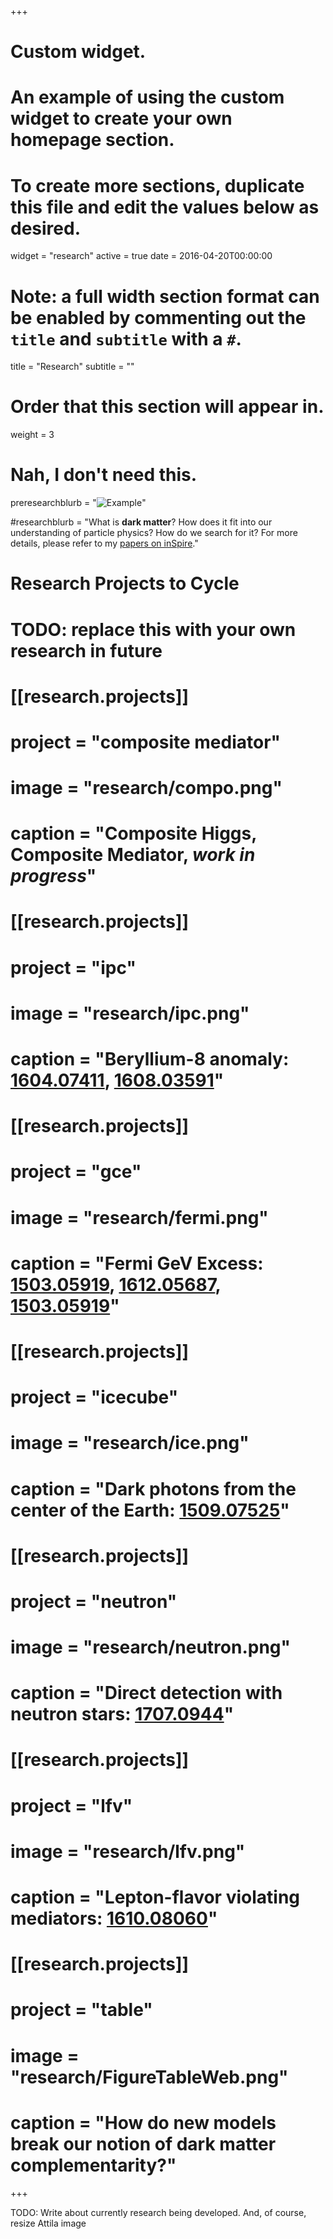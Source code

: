 +++
# Custom widget.
# An example of using the custom widget to create your own homepage section.
# To create more sections, duplicate this file and edit the values below as desired.
widget = "research"
active = true
date = 2016-04-20T00:00:00

# Note: a full width section format can be enabled by commenting out the `title` and `subtitle` with a `#`.
title = "Research"
subtitle = ""

# Order that this section will appear in.
weight = 3

# Nah, I don't need this.
preresearchblurb = "![Example](img/research/attila_cover.jpg)"

#researchblurb = "What is **dark matter**? How does it fit into our understanding of particle physics? How do we search for it? For more details, please refer to my [papers on inSpire](http://inspirehep.net/author/profile/P.Tanedo.1)."



# Research Projects to Cycle

 # TODO: replace this with your own research in future
# [[research.projects]]
#   project = "composite mediator"
#   image = "research/compo.png"
#   caption = "Composite Higgs, Composite Mediator, *work in progress*"

# [[research.projects]]
#   project = "ipc"
#   image = "research/ipc.png"
#   caption = "Beryllium-8 anomaly: [1604.07411](https://arxiv.org/abs/1604.07411), [1608.03591](https://arxiv.org/abs/1608.03591)"

# [[research.projects]]
#   project = "gce"
#   image = "research/fermi.png"
#   caption = "Fermi GeV Excess: [1503.05919](https://arxiv.org/abs/1503.05919), [1612.05687](https://arxiv.org/abs/1612.05687), [1503.05919](https://arxiv.org/abs/1503.05919)"

# [[research.projects]]
#   project = "icecube"
#   image = "research/ice.png"
#   caption = "Dark photons from the center of the Earth: [1509.07525](https://arxiv.org/abs/1509.07525)"

# [[research.projects]]
#   project = "neutron"
#   image = "research/neutron.png"
#   caption = "Direct detection with neutron stars: [1707.0944](https://arxiv.org/abs/1707.09442)"

# [[research.projects]]
#   project = "lfv"
#   image = "research/lfv.png"
#   caption = "Lepton-flavor violating mediators: [1610.08060](https://arxiv.org/abs/1610.08060)"

# [[research.projects]]
#   project = "table"
#   image = "research/FigureTableWeb.png"
#   caption = "How do new models break our notion of dark matter complementarity?"



+++

TODO: Write about currently research being developed. And, of course, resize Attila image

<!-- ## Current Research Foci -->
<!--
A goal of dark matter phenomenology is to translate the results of experimental searches into numerical values of our theories of new physics.  My primary interest is to develop novel theories of dark matter that can push beyond the limits of our present phenomenological lamp post with unique experimental opportunities. -->

<!-- ![Example](img/research/FigureTableWeb.png) -->

